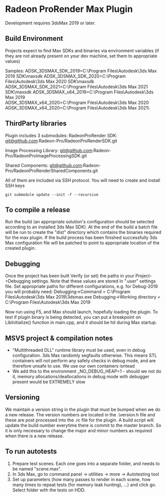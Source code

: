 # Radeon ProRender Max Plugin

Development requires 3dsMax 2019 or later.

## Build Environment

Projects expect to find Max SDKs and binaries via environment variables (if they are not already present on your dev machine, 
set them to appropriate values)

Samples:
	ADSK_3DSMAX_SDK_2019=C:\Program Files\Autodesk\3ds Max 2019 SDK\maxsdk
	ADSK_3DSMAX_SDK_2020=C:\Program Files\Autodesk\3ds Max 2020 SDK\maxsdk
	ADSK_3DSMAX_SDK_2021=C:\Program Files\Autodesk\3ds Max 2021 SDK\maxsdk
	ADSK_3DSMAX_x64_2019=C:\Program Files\Autodesk\3ds Max 2019\
	ADSK_3DSMAX_x64_2020=C:\Program Files\Autodesk\3ds Max 2020\
	ADSK_3DSMAX_x64_2020=C:\Program Files\Autodesk\3ds Max 2021\

## ThirdParty libraries

Plugin includes 3 submodules:
RadeonProRender SDK:
git@github.com:Radeon-Pro/RadeonProRenderSDK.git

Image Processing Library:
git@github.com:Radeon-Pro/RadeonProImageProcessingSDK.git

Shared Components:
git@github.com:Radeon-Pro/RadeonProRenderSharedComponents.git

All of them are included via SSH protocol. You will need to create and install SSH keys

`git submodule update --init -f --recursive`

## To compile a release

Run the build (an appropriate solution's configuration should be selected according to an installed 3ds Max SDK). At the end of the
build a batch file will be run to create the "dist" directory which contains the binaries required for the max plugin. If the build
process has been finished successfully 3ds Max configuration file will be patched to point to appropriate location of the created plugin.

## Debugging

Once the project has been built
	Verify (or set) the paths in your Project->Debugging settings. Note that these values are stored in ".user" settings file.
	Set appropriate paths for different configurations, e.g. for Debug-2019 you will probably need:
		Debugging->Command = C:\Program Files\Autodesk\3ds Max 2019\3dsmax.exe
		Debugging->Working directory = C:\Program Files\Autodesk\3ds Max 2019

Now run using F5, and Max should launch, hopefully loading the plugin. To test if plugin binary is being detected, you can put a breakpoint
on LibInitialize() function in main.cpp, and it should be hit during Max startup.

## MSVS project & compilation notes

- "Multithreaded DLL" runtime library must be used, even in debug configuration. 3ds Max randomly segfaults otherwise. This 
  means STL containers will not perform any safety checks in debug mode, and are therefore unsafe to use. We use our own 
  containers isntead
- We add this to the environment _NO_DEBUG_HEAP=1 - should we not do it, memory allocations/deallocations in debug mode with 
  debugger present would be EXTREMELY slow

## Versioning

We maintain a version string in the plugin that must be bumped when we do a new release. The version numbers are located in the
.\version.h file and these are post processed into the .rc file for the plugin. A build script will update the build number 
everytime there is commit to the master branch. So it is only necessary to change the major and minor numbers as required when
there is a new release.

## To run autotests

1. Prepare test scenes. Each one goes into a separate folder, and needs to be named "scene.max".
2. In 3ds Max, go to command panel -> utilities -> more -> Autotesting tool
3. Set up parameters (how many passes to render in each scene, how many times to repeat tests (for memory leak hunting), ...) and click go.
Select folder with the tests on HDD. 
